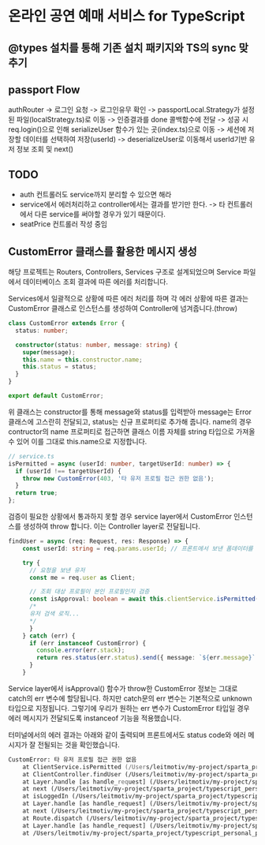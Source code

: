 # 온라인 공연 예매 서비스 for TypeScript

## @types 설치를 통해 기존 설치 패키지와 TS의 sync 맞추기

## passport Flow

authRouter -> 로그인 요청 -> 로그인유무 확인 -> passportLocal.Strategy가 설정된 파일(localStrategy.ts)로 이동 -> 인증결과를 done 콜백함수에 전달 -> 성공 시 req.login()으로 인해 serializeUser 함수가 있는 곳(index.ts)으로 이동 -> 세션에 저장할 데이터를 선택하여 저장(userId) -> deserializeUser로 이동해서 userId기반 유저 정보 조회 및 next()

## TODO

- auth 컨트롤러도 service까지 분리할 수 있으면 해라
- service에서 에러처리하고 controller에서는 결과를 받기만 한다.
  -> 타 컨트롤러에서 다른 service를 써야할 경우가 있기 때문이다.
- seatPrice 컨트롤러 작성 중임

## CustomError 클래스를 활용한 메시지 생성

해당 프로젝트는 Routers, Controllers, Services 구조로 설계되었으며 Service 파일에서 데이터베이스 조회 결과에 따른 에러를 처리합니다.

Services에서 일괄적으로 상황에 따른 에러 처리를 하며 각 에러 상황에 따른 결과는 CustomError 클래스로 인스턴스를 생성하여 Controller에 넘겨줍니다.(throw)

```typescript
class CustomError extends Error {
  status: number;

  constructor(status: number, message: string) {
    super(message);
    this.name = this.constructor.name;
    this.status = status;
  }
}

export default CustomError;
```

위 클래스는 constructor를 통해 message와 status를 입력받아 message는 Error 클래스에 고스란히 전달되고, status는 신규 프로퍼티로 추가해 줍니다. name의 경우 contructor의 name 프로퍼티로 접근하면 클래스 이름 자체를 string 타입으로 가져올 수 있어 이를 그대로 this.name으로 지정합니다.

```typescript
// service.ts
isPermitted = async (userId: number, targetUserId: number) => {
  if (userId !== targetUserId) {
    throw new CustomError(403, '타 유저 프로필 접근 권한 없음');
  }
  return true;
};
```

검증이 필요한 상황에서 통과하지 못할 경우 service layer에서 CustomError 인스턴스를 생성하여 throw 합니다. 이는 Controller layer로 전달됩니다.

```typescript
findUser = async (req: Request, res: Response) => {
    const userId: string = req.params.userId; // 프론트에서 보낸 폼데이터를 받는다.

    try {
      // 요청을 보낸 유저
      const me = req.user as Client;

      // 조회 대상 프로필이 본인 프로필인지 검증
      const isApproval: boolean = await this.clientService.isPermitted(Number(userId), me.userId);
      /*
      유저 검색 로직...
      */
      }
    } catch (err) {
      if (err instanceof CustomError) {
        console.error(err.stack);
        return res.status(err.status).send({ message: `${err.message}` });
      }
    }
```

Service layer에서 isApproval() 함수가 throw한 CustomError 정보는 그대로 catch의 err 변수에 할당됩니다. 하지만 catch문의 err 변수는 기본적으로 unknown 타입으로 지정됩니다. 그렇기에 우리가 원하는 err 변수가 CustomError 타입일 경우 에러 메시지가 전달되도록 instanceof 기능을 적용했습니다.

터미널에서의 에러 결과는 아래와 같이 출력되며 프론트에서도 status code와 에러 메시지가 잘 전될되는 것을 확인했습니다.

```zsh
CustomError: 타 유저 프로필 접근 권한 없음
    at ClientService.isPermitted (/Users/leitmotiv/my-project/sparta_project/typescript_personal_project/dist/services/client.service.js:21:23)
    at ClientController.findUser (/Users/leitmotiv/my-project/sparta_project/typescript_personal_project/dist/controllers/client.controller.js:17:61)
    at Layer.handle [as handle_request] (/Users/leitmotiv/my-project/sparta_project/typescript_personal_project/node_modules/express/lib/router/layer.js:95:5)
    at next (/Users/leitmotiv/my-project/sparta_project/typescript_personal_project/node_modules/express/lib/router/route.js:144:13)
    at isLoggedIn (/Users/leitmotiv/my-project/sparta_project/typescript_personal_project/dist/middlewares/index.js:6:9)
    at Layer.handle [as handle_request] (/Users/leitmotiv/my-project/sparta_project/typescript_personal_project/node_modules/express/lib/router/layer.js:95:5)
    at next (/Users/leitmotiv/my-project/sparta_project/typescript_personal_project/node_modules/express/lib/router/route.js:144:13)
    at Route.dispatch (/Users/leitmotiv/my-project/sparta_project/typescript_personal_project/node_modules/express/lib/router/route.js:114:3)
    at Layer.handle [as handle_request] (/Users/leitmotiv/my-project/sparta_project/typescript_personal_project/node_modules/express/lib/router/layer.js:95:5)
    at /Users/leitmotiv/my-project/sparta_project/typescript_personal_project/node_modules/express/lib/router/index.js:284:15
```
